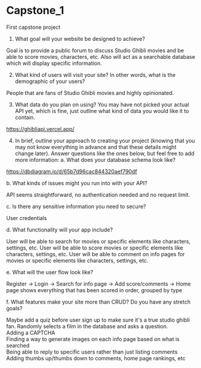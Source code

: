 # Capstone_1
First capstone project

1. What goal will your website be designed to achieve?

Goal is to provide a public forum to discuss Studio Ghibli movies and be able to score movies, characters, etc. Also will act as a searchable database which will display specific information. 

2. What kind of users will visit your site? In other words, what is the demographic of
your users?

People that are fans of Studio Ghibli movies and highly opinionated. 

3. What data do you plan on using? You may have not picked your actual API yet,
which is fine, just outline what kind of data you would like it to contain.

https://ghibliapi.vercel.app/

4. In brief, outline your approach to creating your project (knowing that you may not
know everything in advance and that these details might change later). Answer
questions like the ones below, but feel free to add more information:
a. What does your database schema look like?

https://dbdiagram.io/d/65b7d96cac844320aef790df

b. What kinds of issues might you run into with your API?

API seems straightforward, no authentication needed and no request limit.

c. Is there any sensitive information you need to secure?

User credentials 

d. What functionality will your app include?

User will be able to search for movies or specific elements like characters, settings, etc. 
User will be able to score movies or specific elements like characters, settings, etc. 
User will be able to comment on info pages for movies or specific elements like characters, settings, etc. 

e. What will the user flow look like?

Register -> Login -> Search for info page -> Add score/comments -> Home page shows everything that has been scored in order, grouped by type 

f. What features make your site more than CRUD? Do you have any stretch
goals?

Maybe add a quiz before user sign up to make sure it's a true studio ghibli fan. Randomly selects a film in the database and asks a question.  
Adding a CAPTCHA  
Finding a way to generate images on each info page based on what is searched  
Being able to reply to specific users rather than just listing comments  
Adding thumbs up/thumbs down to comments, home page rankings, etc  


